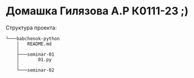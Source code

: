 # Домашка Гилязова А.Р К0111-23 ;)

Структура проекта:
```
└───babchenok-python
    │   README.md
    │
    ├───seminar-01
    │       01.py
    │
    └───seminar-02
```